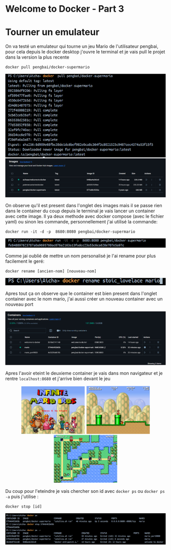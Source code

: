 # Welcome to Docker - Part 3

# Tourner un emulateur 

On va testé un emulateur qui tourne un jeu Mario de l'utilisateur pengbai, pour cela depuis le docker desktop j'ouvre le terminal et je vais pull le projet dans la version la plus recente

``` 
docker pull pengbai/docker-supermario
```
  ![Resultat](image/31.png)
  ![Resultat](image/32.png)
 
On observe qu'il est present dans l'onglet des images mais il se passe rien dans le container du coup depuis le terminal je vais lancer un container avec cette image. Il ya deux methode avec docker compose (avec le fichier yaml) ou sinon les commande, personnellement j'ai utilisé la commande:

```
docker run -it -d -p  8680:8080 pengbai/docker-supermario
```
![Resultat](image/33.png)

Comme jai oublié de mettre un nom personalisé je l'ai rename pour plus facilement le geré:
```
docker rename [ancien-nom] [nouveau-nom]
```
![Resultat](image/34.png)

Apres tout ça on observe que le container est bien present dans l'onglet container avec le nom mario, j'ai aussi créer un nouveau container avec un nouveau port

![Resultat](image/35.png)


Apres l'avoir eteint le deuxieme container je vais dans mon navigateur et je rentre `localhost:8680` et j'arrive bien devant le jeu

<p align="center">
  <img src="image/36.png" width="200"/>
  <img src="image/37.png" width="200"/>
  <img src="image/38.png" width="200"/>
</p>

Du coup pour l'eteindre je vais chercher son id avec `docker ps` ou `docker ps -a` puis j'utilise :
```
docker stop [id]
```
 ![resultat](image/39.png)